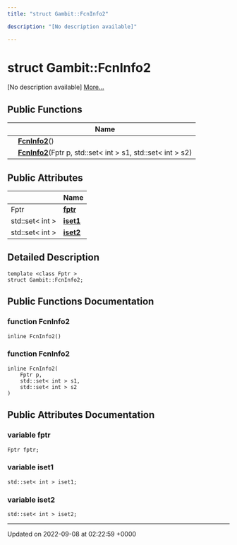 ```yaml
---
title: "struct Gambit::FcnInfo2"

description: "[No description available]"

---
```


# struct Gambit::FcnInfo2



[No description available] [More...](#detailed-description)

## Public Functions

|                | Name           |
| -------------- | -------------- |
| | **[FcnInfo2](/documentation/code/classes/structgambit_1_1fcninfo2/#function-fcninfo2)**() |
| | **[FcnInfo2](/documentation/code/classes/structgambit_1_1fcninfo2/#function-fcninfo2)**(Fptr p, std::set< int > s1, std::set< int > s2) |

## Public Attributes

|                | Name           |
| -------------- | -------------- |
| Fptr | **[fptr](/documentation/code/classes/structgambit_1_1fcninfo2/#variable-fptr)**  |
| std::set< int > | **[iset1](/documentation/code/classes/structgambit_1_1fcninfo2/#variable-iset1)**  |
| std::set< int > | **[iset2](/documentation/code/classes/structgambit_1_1fcninfo2/#variable-iset2)**  |

## Detailed Description

```
template <class Fptr >
struct Gambit::FcnInfo2;
```

## Public Functions Documentation

### function FcnInfo2

```
inline FcnInfo2()
```


### function FcnInfo2

```
inline FcnInfo2(
    Fptr p,
    std::set< int > s1,
    std::set< int > s2
)
```


## Public Attributes Documentation

### variable fptr

```
Fptr fptr;
```


### variable iset1

```
std::set< int > iset1;
```


### variable iset2

```
std::set< int > iset2;
```


-------------------------------

Updated on 2022-09-08 at 02:22:59 +0000